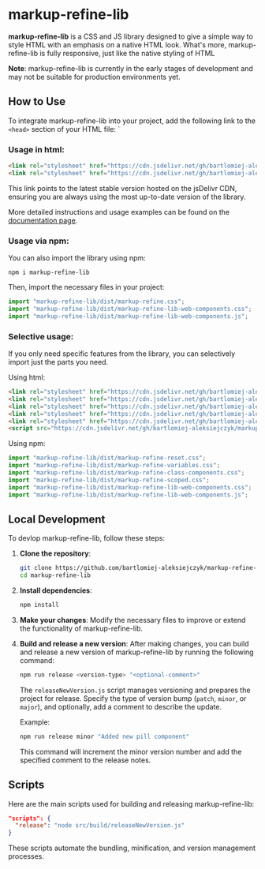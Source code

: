 # markup-refine-lib

**markup-refine-lib** is a CSS and JS library designed to give a simple way to style HTML with an emphasis on a native HTML look. What's more, markup-refine-lib is fully responsive, just like the native styling of HTML

**Note**: markup-refine-lib is currently in the early stages of development and may not be suitable for production environments yet.

## How to Use

To integrate markup-refine-lib into your project, add the following link to the `<head>` section of your HTML file:
`
### Usage in html:
```html
<link rel="stylesheet" href="https://cdn.jsdelivr.net/gh/bartlomiej-aleksiejczyk/markup-refine-lib@0.6.9/dist/markup-refine-lib.min.css" />
<link rel="stylesheet" href="https://cdn.jsdelivr.net/gh/bartlomiej-aleksiejczyk/markup-refine-lib@0.6.9/dist/markup-refine-lib.min.js" /></script>
```

This link points to the latest stable version hosted on the jsDelivr CDN, ensuring you are always using the most up-to-date version of the library.

More detailed instructions and usage examples can be found on the [documentation page](https://bartlomiej-aleksiejczyk.github.io/markup-refine-lib/).

### Usage via npm:

You can also import the library using npm:
```shell
npm i markup-refine-lib
```

Then, import the necessary files in your project:
```js
import "markup-refine-lib/dist/markup-refine.css";
import "markup-refine-lib/dist/markup-refine-lib-web-components.css";
import "markup-refine-lib/dist/markup-refine-lib-web-components.js";
```
### Selective usage:

If you only need specific features from the library, you can selectively import just the parts you need.

Using html:
```html
<link rel="stylesheet" href="https://cdn.jsdelivr.net/gh/bartlomiej-aleksiejczyk/markup-refine-lib@0.6.9/dist/markup-refine-lib-reset.min.css" />
<link rel="stylesheet" href="https://cdn.jsdelivr.net/gh/bartlomiej-aleksiejczyk/markup-refine-lib@0.6.9/dist/markup-refine-lib-class-components.min.css" />
<link rel="stylesheet" href="https://cdn.jsdelivr.net/gh/bartlomiej-aleksiejczyk/markup-refine-lib@0.6.9/dist/markup-refine-lib-variables.min.css" />
<link rel="stylesheet" href="https://cdn.jsdelivr.net/gh/bartlomiej-aleksiejczyk/markup-refine-lib@0.6.9/dist/markup-refine-lib-scoped.min.css" />
<link rel="stylesheet" href="https://cdn.jsdelivr.net/gh/bartlomiej-aleksiejczyk/markup-refine-lib@0.6.9/dist/webComponents.css" />
<script src="https://cdn.jsdelivr.net/gh/bartlomiej-aleksiejczyk/markup-refine-lib@0.6.9/dist/webComponents.js"></script>
```
Using npm:
```js
import "markup-refine-lib/dist/markup-refine-reset.css";
import "markup-refine-lib/dist/markup-refine-variables.css";
import "markup-refine-lib/dist/markup-refine-class-components.css";
import "markup-refine-lib/dist/markup-refine-scoped.css";
import "markup-refine-lib/dist/markup-refine-lib-web-components.css";
import "markup-refine-lib/dist/markup-refine-lib-web-components.js";
```
## Local Development

To devlop markup-refine-lib, follow these steps:

1. **Clone the repository**:

   ```bash
   git clone https://github.com/bartlomiej-aleksiejczyk/markup-refine-lib.git
   cd markup-refine-lib
   ```

2. **Install dependencies**:

   ```bash
   npm install
   ```

3. **Make your changes**: Modify the necessary files to improve or extend the functionality of markup-refine-lib.

4. **Build and release a new version**: After making changes, you can build and release a new version of markup-refine-lib by running the following command:

   ```bash
   npm run release <version-type> "<optional-comment>"
   ```

   The `releaseNewVersion.js` script manages versioning and prepares the project for release. Specify the type of version bump (`patch`, `minor`, or `major`), and optionally, add a comment to describe the update.

   Example:

   ```bash
   npm run release minor "Added new pill component"
   ```

   This command will increment the minor version number and add the specified comment to the release notes.

## Scripts

Here are the main scripts used for building and releasing markup-refine-lib:

```json
"scripts": {
  "release": "node src/build/releaseNewVersion.js"
}
```

These scripts automate the bundling, minification, and version management processes.
